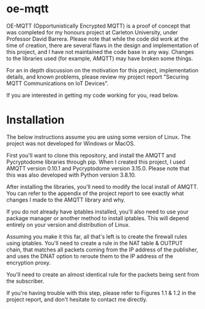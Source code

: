 # oe-mqtt

OE-MQTT (Opportunistically Encrypted MQTT) is a proof of concept that was completed for my honours project at Carleton University, under Professor David Barrera. Please note that while the code did work at the time of creation, there are several flaws in the design and implementation of this project, and I have not maintained the code base in any way. Changes to the libraries used (for example, AMQTT) may have broken some things. 

For an in depth discussion on the motivation for this project, implementation details, and known problems, please review my project report "Securing MQTT Communications on IoT Devices".

If you are interested in getting my code working for you, read below.

# Installation

The below instructions assume you are using some version of Linux. The project was not developed for Windows or MacOS.

First you'll want to clone this repository, and install the AMQTT and Pycryptodome libraries through pip. When I created this project, I used AMQTT version 0.10.1 and Pycryptodome version 3.15.0. Please note that this was also developed with Python version 3.8.10.

After installing the libraries, you'll need to modify the local install of AMQTT. You can refer to the appendix of the project report to see exactly what changes I made to the AMQTT library and why.

If you do not already have iptables installed, you'll also need to use your package manager or another method to install iptables. This will depend entirely on your version and distribution of Linux.

Assuming you make it this far, all that's left is to create the firewall rules using iptables. You'll need to create a rule in the NAT table & OUTPUT chain, that matches all packets coming from the IP address of the publisher, and uses the DNAT option to reroute them to the IP address of the encryption proxy. 

You'll need to create an almost identical rule for the packets being sent from the subscriber.

If you're having trouble with this step, please refer to Figures 1.1 & 1.2 in the project report, and don't hesitate to contact me directly.

